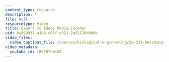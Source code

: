 ```yaml
---
content_type: resource
description: ''
file: null
resourcetype: Video
title: Export to Adobe Media Encoder
uid: bc899937-a1b6-c61f-e321-2a52126ddebb
video_files:
  video_captions_file: /courses/biological-engineering/20-219-becoming-the-next-bill-nye-writing-and-hosting-the-educational-show-january-iap-2015/days-8-9-10-project-time/export-to-adobe-media-encoder/iR6FUYCNi5A.vtt
video_metadata:
  youtube_id: iR6FUYCNi5A
---
```

